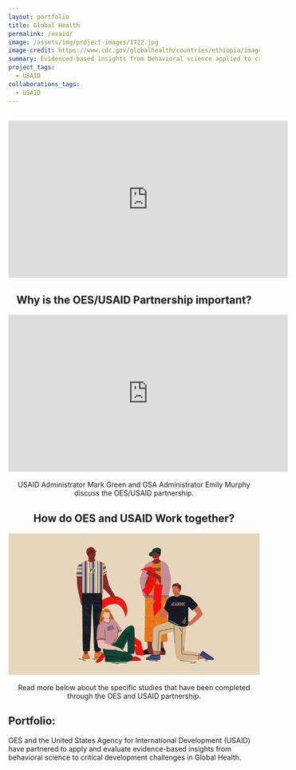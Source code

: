 ```yaml
---
layout: portfolio
title: Global Health
permalink: /usaid/
image: /assets/img/project-images/1722.jpg  
image-credit: https://www.cdc.gov/globalhealth/countries/ethiopia/images/ethiopia_bloodwork.jpg
summary: Evidenced-based insights from behavioral science applied to critical development challenges in Global Health
project_tags:
  - USAID
collaborations_tags:
  - USAID
---
```

<br/>
<section>
	<center>
		<iframe width="560" height="315" src="https://www.youtube.com/embed/JcOg-4C56ag" frameborder="0" allow="autoplay; encrypted-media" allowfullscreen></iframe>
	</center>
</section>

<section>
	<center>
		<h2>Why is the OES/USAID Partnership important?</h2>
		<iframe width="560" height="315" src="https://www.youtube.com/embed/d00vuBcA1y4" frameborder="0" allow="autoplay; encrypted-media" allowfullscreen></iframe>
	<p>USAID Administrator Mark Green and GSA Administrator Emily Murphy discuss the OES/USAID partnership.</p></center>
</section>

<section>
	<center>
		<h2>How do OES and USAID Work together?</h2>
		<img src="/assets/img/project-images/1715-partnership.gif" width="560" alt="Animated image of people working in partnership"> 
	<p>Read more below about the specific studies that have been completed through the OES and USAID partnership.</p></center>
</section>

<h2>Portfolio:</h2>
<p>OES and the United States Agency for International Development (USAID) have partnered to apply and evaluate evidence-based insights from behavioral science to critical development challenges in Global Health.</p>




